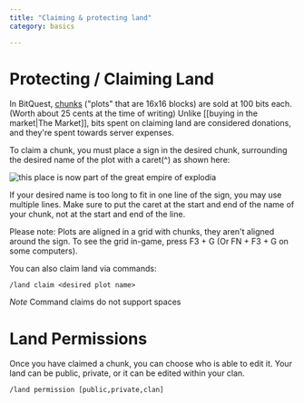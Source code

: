 ```yaml
---
title: "Claiming & protecting land"
category: basics

---
```


# Protecting / Claiming Land
In BitQuest, [chunks](http://minecraft.gamepedia.com/Chunk) ("plots" that are 16x16 blocks) are sold at 100 bits each. (Worth about 25 cents at the time of writing) Unlike [[buying in the market|The Market]], bits spent on claiming land are considered donations, and they're spent towards server expenses.

To claim a chunk, you must place a sign in the desired chunk, surrounding the desired name of the plot with a caret(^) as shown here:

![this place is now part of the great empire of explodia](http://i.giphy.com/3o6EhMIYvbn07cBK8w.gif)

If your desired name is too long to fit in one line of the sign, you may use multiple lines.  Make sure to put the caret at the start and end of the name of your chunk, not at the start and end of the line.

Please note: Plots are aligned in a grid with chunks, they aren't aligned around the sign. To see the grid in-game, press F3 + G (Or FN + F3 + G on some computers).

You can also claim land via commands:
```
/land claim <desired plot name>
```
*Note* Command claims do not support spaces
# Land Permissions

Once you have claimed a chunk, you can choose who is able to edit it.  Your land can be public, private, or it can be edited within your clan.

```
/land permission [public,private,clan]
```